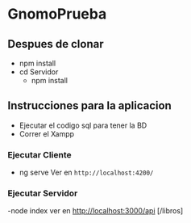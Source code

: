# GnomoPrueba

## Despues de clonar

- npm install
- cd Servidor
  - npm install

## Instrucciones para la aplicacion

- Ejecutar el codigo sql para tener la BD
- Correr el Xampp

### Ejecutar Cliente

- ng serve  Ver en `http://localhost:4200/`

### Ejecutar Servidor

-node index
ver en <http://localhost:3000/api>  [/libros]
